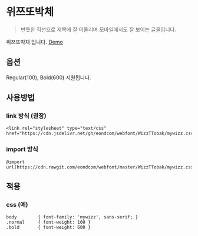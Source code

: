 # 위쯔또박체
> 반듯한 직선으로 제목에 잘 어울리며 모바일에서도 잘 보이는 글꼴입니다. 

위쯔또박체 입니다.
[Demo](https://htmlpreview.github.io/?https://github.com/eondcom/webfont/master/WizzTTobak/index.html)

## 옵션
Regular(100), Bold(600) 지원됩니다.

## 사용방법

### link 방식 (권장)
	<link rel="stylesheet" type="text/css" href="https://cdn.jsdelivr.net/gh/eondcom/webfont/WizzTTobak/mywizz.css">

### import 방식
	@import url(https://cdn.rawgit.com/eondcom/webfont/master/WizzTTobak/mywizz.css);

## 적용
### css (예)
	body		{ font-family: 'mywizz', sans-serif; }
	.normal		{ font-weight: 100 }
	.bold		{ font-weight: 600 }
